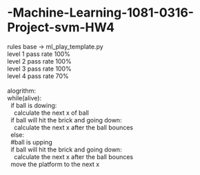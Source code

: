# -Machine-Learning-1081-0316-Project-svm-HW4

rules base -> ml_play_template.py <br />
level 1 pass rate 100%  <br />
level 2 pass rate 100%  <br />
level 3 pass rate 100%  <br />
level 4 pass rate 70%  <br />
<br />
alogrithm:  <br />
while(alive):  <br />
&nbsp;&nbsp;if ball is dowing:  <br />
&nbsp;&nbsp;&nbsp;&nbsp;calculate the next x of ball  <br />
&nbsp;&nbsp;if ball will hit the brick and going down:  <br />
&nbsp;&nbsp;&nbsp;&nbsp;calculate the  next x after the ball bounces  <br />
&nbsp;&nbsp;else:  <br />
&nbsp;&nbsp;#ball is upping  <br />
&nbsp;&nbsp;if ball will hit the brick and going down:  <br />
&nbsp;&nbsp;&nbsp;&nbsp;calculate the  next x after the ball bounces 
 <br />
&nbsp;&nbsp;move the platform to the next x   <br />
     
            
